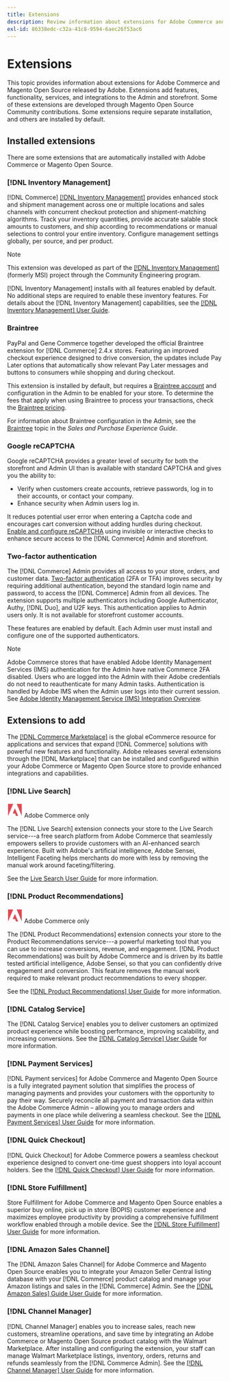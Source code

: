 ```yaml
---
title: Extensions
description: Review information about extensions for Adobe Commerce and Magento Open Source released by Adobe.
exl-id: 86338edc-c32a-41c8-9594-6aec26f53ac6
---
```

# Extensions

This topic provides information about extensions for Adobe Commerce and Magento Open Source released by Adobe. Extensions add features, functionality, services, and integrations to the Admin and storefront. Some of these extensions are developed through Magento Open Source Community contributions. Some extensions require separate installation, and others are installed by default.

## Installed extensions

There are some extensions that are automatically installed with Adobe Commerce or Magento Open Source.

### [!DNL Inventory Management]

[!DNL Commerce] [[!DNL Inventory Management]](../inventory-management/introduction.md) provides enhanced stock and shipment management across one or multiple locations and sales channels with concurrent checkout protection and shipment-matching algorithms. Track your inventory quantities, provide accurate salable stock amounts to customers, and ship according to recommendations or manual selections to control your entire inventory. Configure management settings globally, per source, and per product.

>[!NOTE]
>
>This extension was developed as part of the [[!DNL Inventory Management]](https://github.com/magento/inventory) (formerly MSI) project through the Community Engineering program.

[!DNL Inventory Management] installs with all features enabled by default. No additional steps are required to enable these inventory features. For details about the [!DNL Inventory Management] capabilities, see the [[!DNL Inventory Management] User Guide](../inventory-management/guide-overview.md).

### Braintree

PayPal and Gene Commerce together developed the official Braintree extension for [!DNL Commerce] 2.4.x stores. Featuring an improved checkout experience designed to drive conversion, the updates include Pay Later options that automatically show relevant Pay Later messages and buttons to consumers while shopping and during checkout. 

This extension is installed by default, but requires a [Braintree account](https://signups.braintreepayments.com/) and configuration in the Admin to be enabled for your store. To determine the fees that apply when using Braintree to process your transactions, check the [Braintree pricing](https://www.braintreepayments.com/braintree-pricing).

For information about Braintree configuration in the Admin, see the [Braintree](../stores-purchase/braintree.md) topic in the _Sales and Purchase Experience Guide_.

### Google reCAPTCHA

Google reCAPTCHA provides a greater level of security for both the storefront and Admin UI than is available with standard CAPTCHA and gives you the ability to:

- Verify when customers create accounts, retrieve passwords, log in to their accounts, or contact your company.
- Enhance security when Admin users log in.

It reduces potential user error when entering a Captcha code and encourages cart conversion without adding hurdles during checkout. [Enable and configure reCAPTCHA](../systems/security-google-recaptcha.md) using invisible or interactive checks to enhance secure access to the [!DNL Commerce] Admin and storefront.

### Two-factor authentication

The [!DNL Commerce] Admin provides all access to your store, orders, and customer data. [Two-factor authentication](../systems/security-two-factor-authentication.md) (2FA or TFA) improves security by requiring additional authentication, beyond the standard login name and password, to access the [!DNL Commerce] Admin from all devices. The extension supports multiple authenticators including Google Authenticator, Authy, [!DNL Duo], and U2F keys. This authentication applies to Admin users only. It is not available for storefront customer accounts.

These features are enabled by default. Each Admin user must install and configure one of the supported authenticators.

>[!NOTE]
>
>Adobe Commerce stores that have enabled Adobe Identity Management Services (IMS) authentication for the Admin have native Commerce 2FA disabled. Users who are logged into the Admin with their Adobe credentials do not need to reauthenticate for many Admin tasks. Authentication is handled by Adobe IMS when the Admin user logs into their current session. See [Adobe Identity Management Service (IMS) Integration Overview](./adobe-ims-integration-overview.md).

## Extensions to add

The [[!DNL Commerce Marketplace]](https://marketplace.magento.com/) is the global eCommerce resource for applications and services that expand [!DNL Commerce] solutions with powerful new features and functionality. Adobe releases several extensions through the [!DNL Marketplace] that can be installed and configured within your Adobe Commerce or Magento Open Source store to provide enhanced integrations and capabilities.

### [!DNL Live Search]

![Adobe Commerce](../assets/adobe-logo.svg) Adobe Commerce only

The [!DNL Live Search] extension connects your store to the Live Search service---a free search platform from Adobe Commerce that seamlessly empowers sellers to provide customers with an AI-enhanced search experience. Built with Adobe's artificial intelligence, Adobe Sensei, Intelligent Faceting helps merchants do more with less by removing the manual work around faceting/filtering.

See the [Live Search User Guide](https://experienceleague.adobe.com/docs/commerce-merchant-services/live-search/guide-overview.html) for more information.

### [!DNL Product Recommendations]

![Adobe Commerce](../assets/adobe-logo.svg) Adobe Commerce only

The [!DNL Product Recommendations] extension connects your store to the Product Recommendations service---a powerful marketing tool that you can use to increase conversions, revenue, and engagement. [!DNL Product Recommendations] was built by Adobe Commerce and is driven by its battle tested artificial intelligence, Adobe Sensei, so that you can confidently drive engagement and conversion. This feature removes the manual work required to make relevant product recommendations to every shopper. 

See the [[!DNL Product Recommendations] User Guide](https://experienceleague.adobe.com/docs/commerce-merchant-services/product-recommendations/guide-overview.html?lang=en) for more information.

### [!DNL Catalog Service]

The [!DNL Catalog Service] enables you to deliver customers an optimized product experience while boosting performance, improving scalability, and increasing conversions. See the [[!DNL Catalog Service] User Guide](https://experienceleague.adobe.com/docs/commerce-merchant-services/catalog-service/guide-overview.html) for more information.

### [!DNL Payment Services]

[!DNL Payment services] for Adobe Commerce and Magento Open Source is a fully integrated payment solution that simplifies the process of managing payments and provides your customers with the opportunity to pay their way. Securely reconcile all payment and transaction data within the Adobe Commerce Admin – allowing you to manage orders and payments in one place while delivering a seamless checkout. See the [[!DNL Payment Services] User Guide](https://experienceleague.adobe.com/docs/commerce-merchant-services/payment-services/guide-overview.html) for more information.

### [!DNL Quick Checkout]

[!DNL Quick Checkout] for Adobe Commerce powers a seamless checkout experience designed to convert one-time guest shoppers into loyal account holders. 
See the [[!DNL Quick Checkout] User Guide](https://experienceleague.adobe.com/docs/commerce-merchant-services/quick-checkout/overview.html) for more information.

### [!DNL Store Fulfillment] 

Store Fulfillment for Adobe Commerce and Magento Open Source enables a superior buy online, pick up in store (BOPIS) customer experience and maximizes employee productivity by providing a comprehensive fulfillment workflow enabled through a mobile device. See the [[!DNL Store Fulfillment] User Guide](https://experienceleague.adobe.com/docs/commerce-merchant-services/store-fulfillment/guide-overview.html) for more information.  

### [!DNL Amazon Sales Channel]

The [!DNL Amazon Sales Channel] for Adobe Commerce and Magento Open Source enables you to integrate your Amazon Seller Central listing database with your [!DNL Commerce] product catalog and manage your Amazon listings and sales in the [!DNL Commerce] Admin. See the [[!DNL Amazon Sales] Guide User Guide](https://experienceleague.adobe.com/docs/commerce-channels/amazon/guide-overview.html) for more information.

### [!DNL Channel Manager]

[!DNL Channel Manager] enables you to increase sales, reach new customers, streamline operations, and save time by integrating an Adobe Commerce or Magento Open Source product catalog with the Walmart Marketplace. After installing and configuring the extension, your staff can manage Walmart Marketplace listings, inventory, orders, returns and refunds seamlessly from the [!DNL Commerce Admin]. See the [[!DNL Channel Manager] User Guide](https://experienceleague.adobe.com/docs/commerce-channels/channel-manager/guide-overview.html) for more information.

